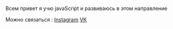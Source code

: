 Всем привет я учю javaScript и развиваюсь в этом направление 

<!-- [![Anurag's GitHub stats](https://github-readme-stats.vercel.app/api?username=denis991&show_icons=true&theme=chartreuse-dark&hide=dark)](https://github.com/anuraghazra/github-readme-stats)  -->

Можно связаться : [Instagram](https://www.instagram.com/denis.991/)     [VK](https://vk.com/denis991)                                                                                   


